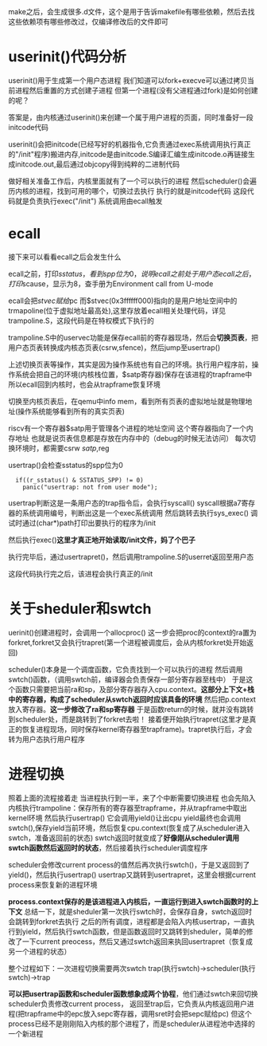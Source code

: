 make之后，会生成很多.d文件，这个是用于告诉makefile有哪些依赖，然后去找这些依赖项有哪些修改过，仅编译修改后的文件即可

# userinit()代码分析
userinit()用于生成第一个用户态进程
我们知道可以fork+execve可以通过拷贝当前进程然后重置的方式创建子进程
但第一个进程(没有父进程通过fork)是如何创建的呢？

答案是，由内核通过userinit()来创建一个属于用户进程的页面，同时准备好一段initcode代码

userinit()会把initcode(已经写好的机器指令,它负责通过exec系统调用执行真正的"/init"程序)搬进内存,initcode是由initcode.S编译汇编生成initcode.o再链接生成initcode.out,最后通过objcopy得到纯粹的二进制代码


做好相关准备工作后，内核里面就有了一个可以执行的进程
然后scheduler()会遍历内核的进程，找到可用的哪个，切换过去执行
执行的就是initcode代码
这段代码就是负责执行exec("/init")
系统调用由ecall触发

# ecall
接下来可以看看ecall之后会发生什么

ecall之前，打印$sstatus，看到spp位为0，说明ecall之前处于用户态
ecall之后，打印$scause，显示为8，查手册为Environment call from U-mode

ecall会把$stvec赋给$pc
而$stvec(0x3ffffff000)指向的是用户地址空间中的trmapoline(位于虚拟地址最高处),这里存放着ecall相关处理代码，详见trampoline.S，这段代码是在特权模式下执行的

trampoline.S中的uservec功能是保存ecall前的寄存器现场，然后会**切换页表**，把用户态页表转换成内核态页表(csrw,sfence)，然后jump至usertrap()

上述切换页表等操作，其实是因为操作系统也有自己的环境。执行用户程序前，操作系统会把自己的环境(内核栈位置，$satp寄存器)保存在该进程的trapframe中
所以ecall回到内核时，也会从trapframe恢复环境

切换至内核页表后，在qemu中info mem，看到所有页表的虚拟地址就是物理地址(操作系统能够看到所有的真实页表)

riscv有一个寄存器$satp用于管理各个进程的地址空间
这个寄存器指向了一个内存地址
也就是说页表信息都是存放在内存中的（debug的时候无法访问）
每次切换环境时，都需要csrw $satp,$reg


usertrap()会检查sstatus的spp位为0
```
  if((r_sstatus() & SSTATUS_SPP) != 0)
    panic("usertrap: not from user mode");
```

usertrap判断这是一条用户态的trap指令后，会执行syscall()
syscall根据a7寄存器的系统调用编号，判断出这是一个exec系统调用
然后跳转去执行sys_exec()
调试时通过(char*)path打印出要执行的程序为/init

然后执行exec()**这里才真正地开始读取/init文件，妈了个巴子**

执行完毕后，通过usertrapret()，然后调用trampoline.S的userret返回至用户态

这段代码执行完之后，该进程会执行真正的/init

# 关于sheduler和swtch
uerinit()创建进程时，会调用一个allocproc()
这一步会把proc的context的ra置为forkret,forkret又会执行trapret(第一个进程被调度后，会从内核forkret处开始返回)

scheduler()本身是一个调度函数，它负责找到一个可以执行的进程
然后调用swtch()函数，（调用swtch前，编译器会负责保存一部分寄存器至栈中）
于是这个函数只需要把当前ra和sp，及部分寄存器存入cpu.context。**这部分上下文+栈中的寄存器，构成了scheduler从swtch返回时应该具备的环境**
然后把p.context放入寄存器。**这一步修改了ra和sp寄存器**
于是函数return的时候，就并没有跳转到scheduler处，而是跳转到了forkret去啦！
接着便开始执行trapret(这里才是真正的恢复进程现场，同时保存kernel寄存器至trapframe)。trapret执行后，才会转为用户态执行用户程序



# 进程切换
照着上面的流程接着走
当进程执行到一半，来了个中断需要切换进程
也会先陷入内核执行trampoline：保存所有的寄存器至trapframe，并从trapframe中取出kernel环境
然后执行usertrap()
它会调用yield()让出cpu
yield最终也会调用swtch(),保存yield当前环境，然后恢复cpu.context(恢复成了从scheduler进入swtch，准备返回前的状态)
swtch返回时就变成了**好像刚从scheduler调用swtch函数然后返回时的状态**，然后接着执行scheduler调度程序

scheduler会修改current process的值然后再次执行swtch()，于是又返回到了yield()，然后执行usertrap()
usertrap又跳转到usertrapret，这里会根据current process来恢复新的进程环境

**process.context保存的是该进程进入内核后，一直运行到进入swtch函数时的上下文**
总结一下，就是sheduler第一次执行swtch时，会保存自身，swtch返回时会跳转到forkret去执行
之后的所有调度，进程都是会陷入内核usertrap，一直执行到yield，然后执行swtch函数，但是函数返回时又跳转到sheduler，简单的修改了一下current preocess，然后又通过swtch返回来执回usertrapret（恢复成另一个进程的状态）

整个过程如下：一次进程切换需要两次swtch
trap(执行swtch)->scheduler(执行swtch)->trap

**可以把usertrap函数和scheduler函数想象成两个协程**，他们通过swtch来回切换
scheduler负责修改current process，
返回至trap后，它负责从内核返回用户进程(把trapframe中的epc放入sepc寄存器，调用sret时会把sepc赋给pc)
但这个process已经不是刚刚陷入内核的那个进程了，而是scheduler从进程池中选择的一个新进程

